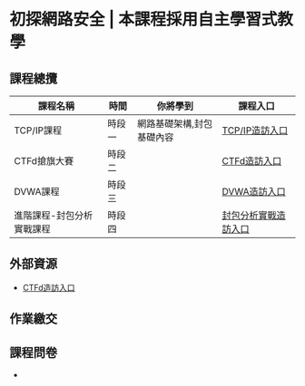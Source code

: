 # 初探網路安全 | 本課程採用自主學習式教學
## 課程總攬
|課程名稱|時間|你將學到|課程入口|
|--|--|--|--|
|TCP/IP課程|時段一|網路基礎架構,封包基礎內容|[TCP/IP造訪入口]()|
|CTFd搶旗大賽|時段二||[CTFd造訪入口](https://github.com/shawnhuang125/CTFd)|
|DVWA課程|時段三||[DVWA造訪入口]()|
|進階課程-封包分析實戰課程|時段四||[封包分析實戰造訪入口]()|
## 外部資源
- [CTFd造訪入口](https://github.com/shawnhuang125/CTFd)
## 作業繳交

## 課程問卷
- 
